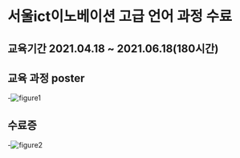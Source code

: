 # 서울ict이노베이션 고급 언어 과정 수료

## 교육기간 2021.04.18 ~ 2021.06.18(180시간)

## 교육 과정 poster
-![figure1](https://github.com/mynameisheum/seoul_ict-nlp-course/blob/main/%EC%84%9C%EC%9A%B8ict%EC%9D%B4%EB%85%B8%EB%B2%A0%EC%9D%B4%EC%85%98-%EA%B3%A0%EA%B8%89%EA%B3%BC%EC%A0%95%20%EC%96%B8%EC%96%B4.jpg?raw=true)

## 수료증
-![figure2](https://github.com/mynameisheum/NLP_course-by-ict/blob/main/ict-%EC%8B%AC%ED%99%94%EC%96%B8%EC%96%B4%EA%B3%BC%EC%A0%95-%EC%88%98%EB%A3%8C%EC%A6%9D.png?raw=true)
